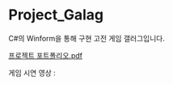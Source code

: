 # Project_Galag

C#의 Winform을 통해 구현 고전 게임 갤러그입니다.

[프로젝트 포트폴리오.pdf](https://docs.google.com/viewer?url=https://github.com/Seon-dongun/Project_Galag/raw/master/프로젝트_포트폴리오.pdf)


게임 시연 영상 : 
